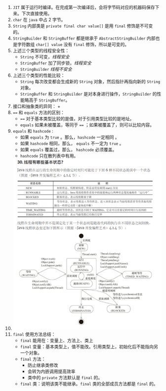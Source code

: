 1. ```JIT``` 属于运行时编译。在完成第一次编译后，会将字节码对应的机器码保存下来。下次直接使用。
2. ```char``` 在 ```java``` 中占 2 字节。
3. ```String``` 内部类是 ```private final char value[]``` 是用 ```final``` 修饰是不可变的。
4. ```StringBuilder``` 和 ```StringBuffer``` 都是继承于 ```AbstractStringBuilder``` 内部也是字符数组 ```char[] value``` 没有 ```final``` 修饰，所以是可变的。
5. 上述三个类型的线程安全性：
   + ```String``` 不可变，*线程安全*
   + ```StringBuffer``` 加了同步锁，*线程安全*
   + ```StringBuilder``` *线程不安全*
6. 上述三个类型的性能比较：
   + ```String``` 每次改变都会生成新的 ```String``` 对象，然后指针再指向新的 ```String``` 对象。
   + ```StringBuffer``` 和 ```StringBuilder``` 是对本身进行操作，```StringBuilder``` 的性能略高于 ```StringBuffer```。
7. 接口和抽象类的异同：
   +  
8. ```==``` 和 ```equals``` 方法的区别：
   + ```==``` 对于基本类型比较的是值，对于引用类型比较的是地址。
   + ```equals``` 如果未被覆盖，等同于 ```==``` ；如果被覆盖了，则可以比较内容。
9. ```equals``` 和 ```hashcode``` :
   + 如果 ```equals``` 为 ```true``` 。那么，```hashcode``` 一定相同 。
   + 如果 ```hashcode``` 相同，那么， ```equals``` 不一定为 ```true``` 。
   + 如果 ```equals``` 覆盖过，那么， ```hashcode``` 必须覆盖。
   + ```hashcode``` 只在散列表中有用。
10. ![线程状态图](https://github.com/JK9559/WIO/blob/master/note/Java/Basic/ThreadStatus.png)
11. ```final``` 使用方法总结：
    + ```final``` 能用在：变量上、方法上、类上
    + ```final``` 变量：基本类型上，值不能改。引用类型上，初始化后不能指向另一个对象。
    + ```final``` 方法：
        + 防止继承类修改
        + 会转为内嵌调用提高效率
        + 类中的 ```private``` 方法默认是 ```final``` 的。
    + ```final``` 类：说明该类不能继承。```final``` 类的全部成员方法都是 ```final``` 的。